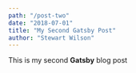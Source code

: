 ```yaml
---
path: "/post-two"
date: "2018-07-01"
title: "My Second Gatsby Post"
author: "Stewart Wilson"
---
```


This is my second **Gatsby** blog post